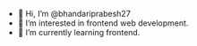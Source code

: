 - 👋 Hi, I’m @bhandariprabesh27
- 👀 I’m interested in frontend web development.
- 🌱 I’m currently learning frontend.

<!---
bhandariprabesh27/bhandariprabesh27 is a ✨ special ✨ repository because its `README.md` (this file) appears on your GitHub profile.
You can click the Preview link to take a look at your changes.
--->
